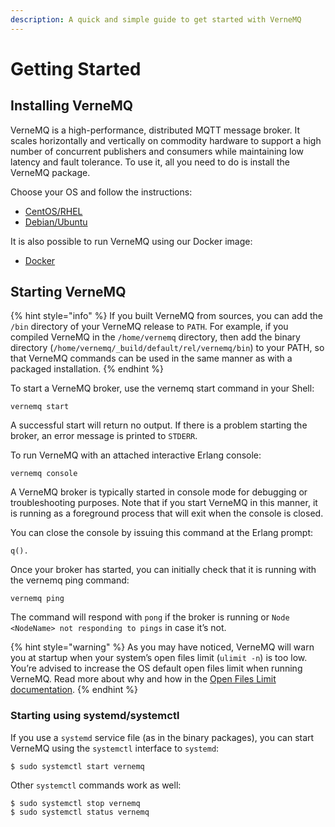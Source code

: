 ```yaml
---
description: A quick and simple guide to get started with VerneMQ
---
```


# Getting Started

## Installing VerneMQ

VerneMQ is a high-performance, distributed MQTT message broker. It scales horizontally and vertically on commodity hardware to support a high number of concurrent publishers and consumers while maintaining low latency and fault tolerance. To use it, all you need to do is install the VerneMQ package.

Choose your OS and follow the instructions:

* [CentOS/RHEL](installation/centos_and_redhat.md)
* [Debian/Ubuntu](installation/debian_and_ubuntu.md)

It is also possible to run VerneMQ using our Docker image:

* [Docker](installation/docker.md)

## Starting VerneMQ

{% hint style="info" %}
If you built VerneMQ from sources, you can add the `/bin` directory of your VerneMQ release to `PATH`. For example, if you compiled VerneMQ in the `/home/vernemq` directory, then add the binary directory \(`/home/vernemq/_build/default/rel/vernemq/bin`\) to your PATH, so that VerneMQ commands can be used in the same manner as with a packaged installation.
{% endhint %}

To start a VerneMQ broker, use the vernemq start command in your Shell:

```text
vernemq start
```

A successful start will return no output. If there is a problem starting the broker, an error message is printed to `STDERR`.

To run VerneMQ with an attached interactive Erlang console:

```text
vernemq console
```

A VerneMQ broker is typically started in console mode for debugging or troubleshooting purposes. Note that if you start VerneMQ in this manner, it is running as a foreground process that will exit when the console is closed.

You can close the console by issuing this command at the Erlang prompt:

```text
q().
```

Once your broker has started, you can initially check that it is running with the vernemq ping command:

```text
vernemq ping
```

The command will respond with `pong` if the broker is running or `Node <NodeName> not responding to pings` in case it’s not.

{% hint style="warning" %}
As you may have noticed, VerneMQ will warn you at startup when your system’s open files limit \(`ulimit -n`\) is too low. You’re advised to increase the OS default open files limit when running VerneMQ. Read more about why and how in the [Open Files Limit documentation](guides/change-open-file-limits.md).
{% endhint %}

### Starting using systemd/systemctl

If you use a `systemd` service file (as in the binary packages), you can start VerneMQ using the `systemctl` interface to `systemd`:

```text
$ sudo systemctl start vernemq
```

Other `systemctl` commands work as well:

```text
$ sudo systemctl stop vernemq
$ sudo systemctl status vernemq
```
